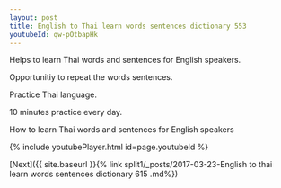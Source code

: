 ```yaml
---
layout: post
title: English to Thai learn words sentences dictionary 553 
youtubeId: qw-pOtbapHk
---
```

 
 
Helps to learn Thai words and sentences for English speakers.

Opportunitiy to repeat the words sentences. 

Practice Thai language. 
 
10 minutes practice every day. 
 
How to learn Thai words and sentences for English speakers 
 
{% include youtubePlayer.html id=page.youtubeId %}
 
 
[Next]({{ site.baseurl }}{% link  split1/_posts/2017-03-23-English to thai learn words sentences dictionary 615 .md%})
 
